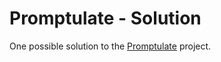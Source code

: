 # Promptulate - Solution

One possible solution to the [Promptulate](https://github.com/ci-wdi-900/promptulate) project.